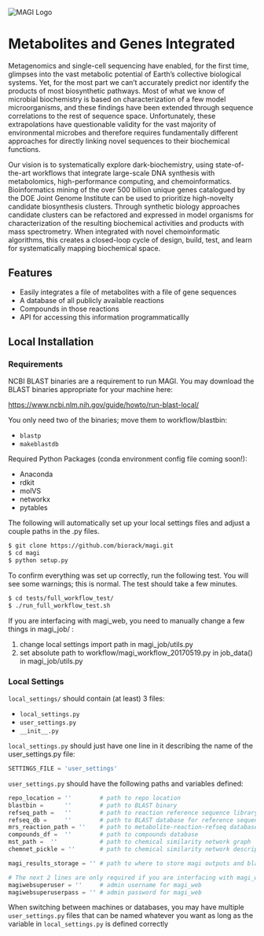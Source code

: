 ![MAGI Logo](magi/MAGI_logo.png "Metabolites and Genes Integrated")
# Metabolites and Genes Integrated

Metagenomics and single-cell sequencing have enabled, for the first time, glimpses into the vast metabolic potential of Earth’s collective biological systems.  Yet, for the most part we can’t accurately predict nor identify the products of most biosynthetic pathways. Most of what we know of microbial biochemistry is based on characterization of a few model microorganisms, and these findings have been extended through sequence correlations to the rest of sequence space. Unfortunately, these extrapolations have questionable validity for the vast majority of environmental microbes and therefore requires fundamentally different approaches for directly linking novel sequences to their biochemical functions.

Our vision is to systematically explore dark-biochemistry, using state-of-the-art workflows that integrate large-scale DNA synthesis with metabolomics, high-performance computing, and chemoinformatics.  Bioinformatics mining of the over 500 billion unique genes catalogued by the DOE Joint Genome Institute can be used to prioritize high-novelty candidate biosynthesis clusters. Through synthetic biology approaches candidate clusters can be refactored and expressed in model organisms for characterization of the resulting biochemical activities and products with mass spectrometry. When integrated with novel chemoinformatic algorithms, this creates a closed-loop cycle of design, build, test, and learn for systematically mapping biochemical space.  

## Features

- Easily integrates a file of metabolites with a file of gene sequences
- A database of all publicly available reactions
- Compounds in those reactions
- API for accessing this information programmaticallly

## Local Installation

### Requirements

NCBI BLAST binaries are a requirement to run MAGI.
You may download the BLAST binaries appropriate for your machine here:

https://www.ncbi.nlm.nih.gov/guide/howto/run-blast-local/

You only need two of the binaries; move them to workflow/blastbin:

* `blastp`
* `makeblastdb`

Required Python Packages (conda environment config file coming soon!):

* Anaconda
* rdkit
* molVS
* networkx
* pytables

The following will automatically set up your local settings files and adjust a couple paths in the .py files.

```bash
$ git clone https://github.com/biorack/magi.git
$ cd magi
$ python setup.py
```

To confirm everything was set up correctly, run the following test.
You will see some warnings; this is normal.
The test should take a few minutes.

```bash
$ cd tests/full_workflow_test/
$ ./run_full_workflow_test.sh
```

If you are interfacing with magi_web, you need to manually change a few things in magi_job/ :

1. change local settings import path in magi_job/utils.py
2. set absolute path to workflow/magi_workflow_20170519.py in job_data() in magi_job/utils.py

### Local Settings

`local_settings/` should contain (at least) 3 files:

* `local_settings.py`
* `user_settings.py`
* `__init__.py`

`local_settings.py` should just have one line in it describing the name of the user_settings.py file:

```python
SETTINGS_FILE = 'user_settings'
```

`user_settings.py` should have the following paths and variables defined:

```python
repo_location = ''        # path to repo location
blastbin =      ''        # path to BLAST binary
refseq_path =   ''        # path to reaction reference sequence library
refseq_db =     ''        # path to BLAST database for reference sequence library
mrs_reaction_path = ''    # path to metabolite-reaction-refseq database
compounds_df =  ''        # path to compounds database
mst_path =  ''            # path to chemical similarity network graph
chemnet_pickle = ''       # path to chemical similarity network descriptions

magi_results_storage = '' # path to where to store magi outputs and blast databases

# The next 2 lines are only required if you are interfacing with magi_web
magiwebsuperuser = ''     # admin username for magi_web
magiwebsuperuserpass = '' # admin password for magi_web
```
When switching between machines or databases, you may have multiple `user_settings.py`
files that can be named whatever you want as long as the variable in `local_settings.py`
is defined correctly
